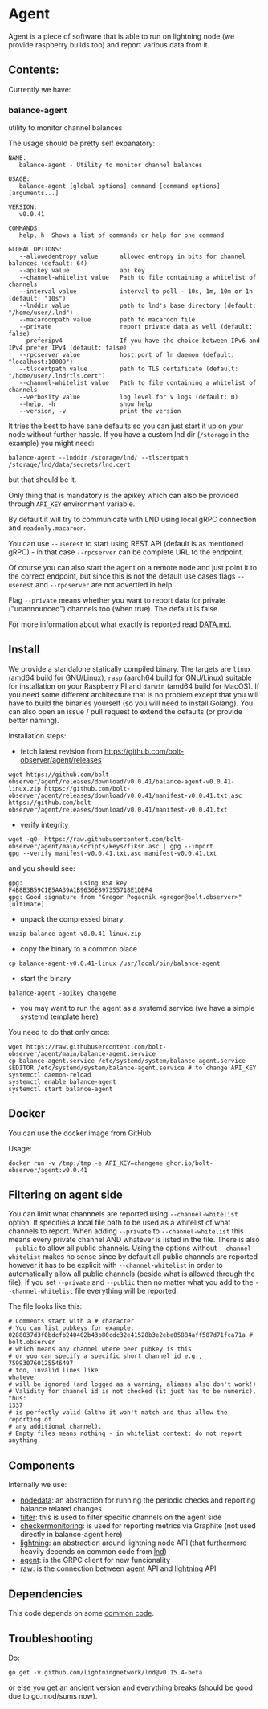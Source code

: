 # Agent

Agent is a piece of software that is able to run on lightning node (we provide raspberry builds too) and report various data from it.

## Contents:

Currently we have:

### balance-agent

utility to monitor channel balances

The usage should be pretty self expanatory:

```
NAME:
   balance-agent - Utility to monitor channel balances

USAGE:
   balance-agent [global options] command [command options] [arguments...]

VERSION:
   v0.0.41

COMMANDS:
   help, h  Shows a list of commands or help for one command

GLOBAL OPTIONS:
   --allowedentropy value      allowed entropy in bits for channel balances (default: 64)
   --apikey value              api key
   --channel-whitelist value   Path to file containing a whitelist of channels
   --interval value            interval to poll - 10s, 1m, 10m or 1h (default: "10s")
   --lnddir value              path to lnd's base directory (default: "/home/user/.lnd")
   --macaroonpath value        path to macaroon file
   --private                   report private data as well (default: false)
   --preferipv4                If you have the choice between IPv6 and IPv4 prefer IPv4 (default: false)
   --rpcserver value           host:port of ln daemon (default: "localhost:10009")
   --tlscertpath value         path to TLS certificate (default: "/home/user/.lnd/tls.cert")
   --channel-whitelist value   Path to file containing a whitelist of channels
   --verbosity value           log level for V logs (default: 0)
   --help, -h                  show help
   --version, -v               print the version
```

It tries the best to have sane defaults so you can just start it up on your node without further hassle.
If you have a custom lnd dir (`/storage` in the example) you might need:
```
balance-agent --lnddir /storage/lnd/ --tlscertpath /storage/lnd/data/secrets/lnd.cert
```
but that should be it.

Only thing that is mandatory is the apikey which can also be provided through `API_KEY` environment variable.

By default it will try to communicate with LND using local gRPC connection and `readonly.macaroon`.

You can use `--userest` to start using REST API (default is as mentioned gRPC) - in that case `--rpcserver` can be complete URL to the endpoint.

Of course you can also start the agent on a remote node and just point it to the correct endpoint, but since this is not the default
use cases flags `--userest` and `--rpcserver` are not advertied in help.

Flag `--private` means whether you want to report data for private ("unannounced") channels too (when true). The default is false.

For more information about what exactly is reported read [DATA.md](./DATA.md).

## Install

We provide a standalone statically compiled binary. The targets are `linux` (amd64 build for GNU/Linux), `rasp` (aarch64 build for GNU/Linux) suitable for installation on your Raspberry PI and `darwin` (amd64 build for MacOS).
If you need some different architecture that is no problem except that you will have to build the binaries yourself (so you will need to install Golang). You can also open an issue / pull request to extend the defaults (or provide better naming).

Installation steps:

* fetch latest revision from https://github.com/bolt-observer/agent/releases

```
wget https://github.com/bolt-observer/agent/releases/download/v0.0.41/balance-agent-v0.0.41-linux.zip https://github.com/bolt-observer/agent/releases/download/v0.0.41/manifest-v0.0.41.txt.asc https://github.com/bolt-observer/agent/releases/download/v0.0.41/manifest-v0.0.41.txt
```

* verify integrity

```
wget -qO- https://raw.githubusercontent.com/bolt-observer/agent/main/scripts/keys/fiksn.asc | gpg --import
gpg --verify manifest-v0.0.41.txt.asc manifest-v0.0.41.txt
```

and you should see:
```
gpg:                using RSA key F4B8B3B59C1E5AA39A1B9636E897355718E1DBF4
gpg: Good signature from "Gregor Pogacnik <gregor@bolt.observer>" [ultimate]
```

* unpack the compressed binary

```
unzip balance-agent-v0.0.41-linux.zip
```

* copy the binary to a common place

```
cp balance-agent-v0.0.41-linux /usr/local/bin/balance-agent
```

* start the binary

```
balance-agent -apikey changeme
```

* you may want to run the agent as a systemd service (we have a simple systemd template [here](./balance-agent.service))

You need to do that only once:

```
wget https://raw.githubusercontent.com/bolt-observer/agent/main/balance-agent.service
cp balance-agent.service /etc/systemd/system/balance-agent.service
$EDITOR /etc/systemd/system/balance-agent.service # to change API_KEY
systemctl daemon-reload
systemctl enable balance-agent
systemctl start balance-agent
```

## Docker

You can use the docker image from GitHub:

Usage:

```
docker run -v /tmp:/tmp -e API_KEY=changeme ghcr.io/bolt-observer/agent:v0.0.41
```

## Filtering on agent side

You can limit what channnels are reported using `--channel-whitelist` option. It specifies a local file path to be used as a whitelist of what channels to report.
When adding `--private` to `--channel-whitelist` this means every private channel AND whatever is listed in the file. There is also `--public` to allow all public channels.
Using the options without `--channel-whitelist` makes no sense since by default all public channels are reported however it has to be explicit with `--channel-whitelist` in order
to automatically allow all public channels (beside what is allowed through the file).
If you set `--private` and `--public` then no matter what you add to the `--channel-whitelist` file everything will be reported.

The file looks like this:

```
# Comments start with a # character
# You can list pubkeys for example:
0288037d3f0bdcfb240402b43b80cdc32e41528b3e2ebe05884aff507d71fca71a # bolt.observer
# which means any channel where peer pubkey is this
# or you can specify a specific short channel id e.g.,
759930760125546497
# too, invalid lines like
whatever
# will be ignored (and logged as a warning, aliases also don't work!)
# Validity for channel id is not checked (it just has to be numeric), thus:
1337
# is perfectly valid (altho it won't match and thus allow the reporting of
# any additional channel).
# Empty files means nothing - in whitelist context: do not report anything.
```

## Components

Internally we use:
* [nodedata](./nodedata): an abstraction for running the periodic checks and reporting balance related changes
* [filter](./filter): this is used to filter specific channels on the agent side
* [checkermonitoring](./checkermonitoring): is used for reporting metrics via Graphite (not used directly in balance-agent here)
* [lightning](./lightning): an abstraction around lightning node API (that furthermore heavily depends on common code from [lnd](https://github.com/lightningnetwork/lnd))
* [agent](./agent): is the GRPC client for new funcionality
* [raw](./raw): is the connection between [agent](./agent) API and [lightning](./lightning) API

## Dependencies

This code depends on some [common code](https://github.com/bolt-observer/go_common).

## Troubleshooting

Do:
```
go get -v github.com/lightningnetwork/lnd@v0.15.4-beta
```
or else you get an ancient version and everything breaks (should be good due to go.mod/sums now).

